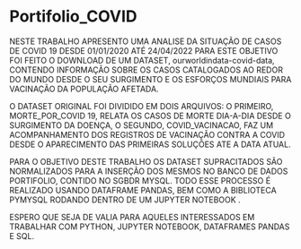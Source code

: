 # Portifolio_COVID
NESTE TRABALHO APRESENTO UMA ANALISE DA SITUAÇÃO DE CASOS DE COVID 19 DESDE 01/01/2020 ATÉ 24/04/2022
PARA ESTE OBJETIVO FOI FEITO O DOWNLOAD DE UM DATASET, ourworldindata-covid-data, CONTENDO INFORMAÇÃO 
SOBRE OS CASOS CATALOGADOS AO REDOR DO MUNDO DESDE O SEU SURGIMENTO E OS ESFORÇOS MUNDIAIS PARA VACINAÇÃO 
DA POPULAÇÃO AFETADA.

O DATASET ORIGINAL FOI DIVIDIDO EM DOIS ARQUIVOS: O PRIMEIRO, MORTE_POR_COVID 19,  RELATA OS CASOS
DE MORTE DIA-A-DIA DESDE O SURGIMENTO DA DOENÇA, O SEGUNDO, COVID_VACINACAO, FAZ UM ACOMPANHAMENTO
DOS REGISTROS DE VACINAÇÃO CONTRA A COVID DESDE O APARECIMENTO DAS PRIMEIRAS SOLUÇÕES ATE A DATA ATUAL.

PARA O OBJETIVO DESTE TRABALHO OS DATASET SUPRACITADOS SÃO NORMALIZADOS PARA A INSERÇÃO DOS MESMOS NO 
BANCO DE DADOS PORTIFOLIO, CONTIDO NO SGBDR MYSQL. TODO ESSE PROCESSO É REALIZADO USANDO DATAFRAME PANDAS,
BEM COMO A BIBLIOTECA PYMYSQL RODANDO DENTRO DE UM JUPYTER NOTEBOOK .

ESPERO QUE SEJA DE VALIA PARA AQUELES INTERESSADOS EM TRABALHAR COM PYTHON, JUPYTER NOTEBOOK, DATAFRAMES
PANDAS E SQL.
